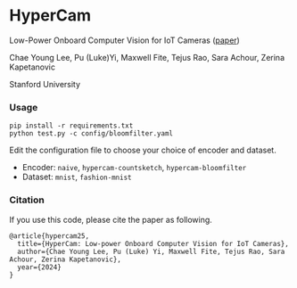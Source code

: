 # HyperCam
Low-Power Onboard Computer Vision for IoT Cameras ([paper](https://arxiv.org/abs/2501.10547))

Chae Young Lee, Pu (Luke)Yi, Maxwell Fite, Tejus Rao, Sara Achour, Zerina Kapetanovic

Stanford University

### Usage

```shell
pip install -r requirements.txt
python test.py -c config/bloomfilter.yaml
```

Edit the configuration file to choose your choice of encoder and dataset.
* Encoder: `naive`, `hypercam-countsketch`, `hypercam-bloomfilter`
* Dataset: `mnist`, `fashion-mnist`

### Citation
If you use this code, please cite the paper as following.
```
@article{hypercam25,
  title={HyperCam: Low-power Onboard Computer Vision for IoT Cameras},
  author={Chae Young Lee, Pu (Luke) Yi, Maxwell Fite, Tejus Rao, Sara Achour, Zerina Kapetanovic},
  year={2024}
}
```
